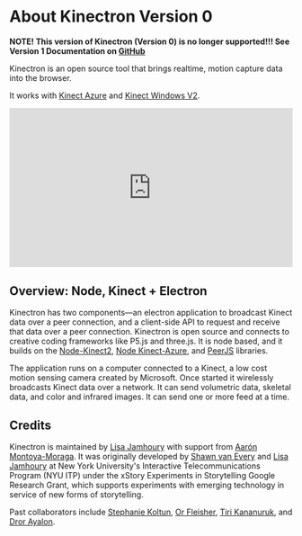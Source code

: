 # About Kinectron Version 0 

<b>NOTE! This version of Kinectron (Version 0) is no longer supported!!! See Version 1 Documentation on <a href="https://github.com/kinectron/kinectron">GitHub</a></b>

Kinectron is an open source tool that brings realtime, motion capture data into the browser. 

It works with [Kinect Azure](https://azure.microsoft.com/en-us/services/kinect-dk/) and [Kinect Windows V2](https://developer.microsoft.com/en-us/windows/kinect/).

<style>.embed-container { position: relative; padding-bottom: 56.25%; height: 0; overflow: hidden; max-width: 100%; } .embed-container iframe, .embed-container object, .embed-container embed { position: absolute; top: 0; left: 0; width: 100%; height: 100%; }</style><div class='embed-container'><iframe src='https://www.youtube.com/embed//BV6xK3EOznI' frameborder='0' allowfullscreen></iframe></div>

## Overview: Node, Kinect + Electron

Kinectron has two components—an electron application to broadcast Kinect data over a peer connection, and a client-side API to request and receive that data over a peer connection. Kinectron is open source and connects to creative coding frameworks like P5.js and three.js. It is node based, and it builds on the [Node-Kinect2](https://github.com/wouterverweirder/kinect2), [Node Kinect-Azure](https://github.com/wouterverweirder/kinect-azure), and [PeerJS](http://peerjs.com/) libraries.

The application runs on a computer connected to a Kinect, a low cost motion sensing camera created by Microsoft. Once started it wirelessly broadcasts Kinect data over a network. It can send volumetric data, skeletal data, and color and infrared images. It can send one or more feed at a time.

## Credits

Kinectron is maintained by [Lisa Jamhoury](http://lisajamhoury.com) with support from [Aarón Montoya-Moraga](https://github.com/montoyamoraga). It was originally developed by [Shawn van Every](https://github.com/vanevery) and [Lisa Jamhoury](https://github.com/lisajamhoury/) at New York University's Interactive Telecommunications Program (NYU ITP) under the xStory Experiments in Storytelling Google Research Grant, which supports experiments with emerging technology in service of new forms of storytelling.

Past collaborators include [Stephanie Koltun](https://github.com/stephkoltun), [Or Fleisher](https://github.com/juniorxsound), [Tiri Kananuruk](http://xxx.tiri.xxx/), and [Dror Ayalon](https://www.drorayalon.com/).

